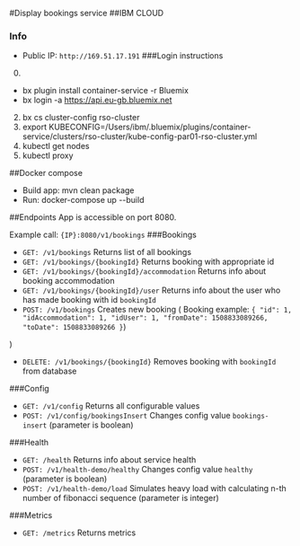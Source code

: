 #Display bookings service
##IBM CLOUD
### Info
* Public IP: `http://169.51.17.191`
###Login instructions
0. 
- bx plugin install container-service -r Bluemix
- bx login -a https://api.eu-gb.bluemix.net 
2. bx cs cluster-config rso-cluster
3. export KUBECONFIG=/Users/ibm/.bluemix/plugins/container-service/clusters/rso-cluster/kube-config-par01-rso-cluster.yml
4. kubectl get nodes
5. kubectl proxy

##Docker compose
- Build app: mvn clean package
- Run: docker-compose up --build

##Endpoints
App is accessible on port 8080.

Example call: `{IP}:8080/v1/bookings`
###Bookings
* `GET: /v1/bookings` Returns list of all bookings
* `GET: /v1/bookings/{bookingId}` Returns booking with appropriate id
* `GET: /v1/bookings/{bookingId}/accommodation` Returns info about booking accommodation
* `GET: /v1/bookings/{bookingId}/user` Returns info about the user who has made booking with id `bookingId`
* `POST: /v1/bookings` Creates new booking (
Booking example:
`{
    "id": 1,
    "idAccommodation": 1,
    "idUser": 1,
    "fromDate": 1508833089266,
    "toDate": 1508833089266
}`)

)
* `DELETE: /v1/bookings/{bookingId}` Removes booking with `bookingId` from database

###Config
* `GET: /v1/config` Returns all configurable values
* `POST: /v1/config/bookingsInsert` Changes config value `bookings-insert`  (parameter is boolean)

###Health
* `GET: /health` Returns info about service health
* `POST: /v1/health-demo/healthy` Changes config value `healthy` (parameter is boolean)
* `POST: /v1/health-demo/load` Simulates heavy load with calculating n-th number of fibonacci sequence (parameter is integer) 

###Metrics
* `GET: /metrics` Returns metrics
   

   


  

     

   
